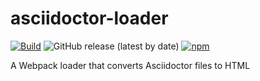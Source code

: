 # asciidoctor-loader

[![Build](https://github.com/henriette-einstein/asciidoctor-loader/workflows/Build/badge.svg)](https://github.com/henriette-einstein/asciidoctor-loader/actions?query=workflow%3ABuild)
![GitHub release (latest by date)](https://img.shields.io/github/v/release/henriette-einstein/asciidoctor-loader)
[![npm](https://badgen.net/npm/v/@henriette-einstein/asciidoctor-loader)](https://badgen.net/npm/v/@henriette-einstein/asciidoctor-loader)

A Webpack loader that converts Asciidoctor files to HTML
